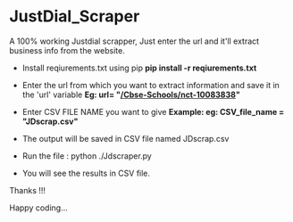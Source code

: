 # JustDial_Scraper

A 100% working Justdial scrapper, Just enter the url and it'll extract business info from the website.
- Install reqiurements.txt using pip **pip install -r reqiurements.txt**
- Enter the url from which you want to extract information and save it in the 'url' variable **Eg: url= "[/Cbse-Schools/nct-10083838](https://www.justdial.com/Mumbai/Gyms/nct-11575244)"**
- Enter CSV FILE NAME you want to give **Example: eg: CSV_file_name =  "JDscrap.csv"**
- The output will be saved in CSV file named JDscrap.csv
- Run the file : python ./Jdscraper.py

- You will see the results in CSV file.

Thanks !!!

Happy coding...
